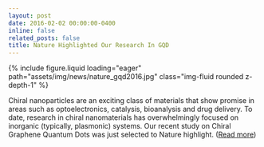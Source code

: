 ```yaml
---
layout: post
date: 2016-02-02 00:00:00-0400
inline: false
related_posts: false
title: Nature Highlighted Our Research In GQD
---
```


<div class="row mt-4 justify-content-center">
    <div class="col-sm-12 col-md-6">
        {% include figure.liquid loading="eager" path="assets/img/news/nature_gqd2016.jpg" class="img-fluid rounded z-depth-1" %}
    </div>
</div>

Chiral nanoparticles are an exciting class of materials that show promise in areas such as optoelectronics, catalysis, bioanalysis and drug delivery. To date, research in chiral nanomaterials has overwhelmingly focused on inorganic (typically, plasmonic) systems. Our recent study on Chiral Graphene Quantum Dots was just selected to Nature highlight. ([Read more](https://www.nature.com/articles/natrevmats20166))
